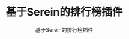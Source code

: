 <br>

<p align="center">
  <!-- <img src="src/Sources/logo.png" width="120" style="image-rendering: pixelated;"> -->
<h1 align="center">基于Serein的排行榜插件</h1>
<p align="center">
  基于Serein的排行榜插件
</p>